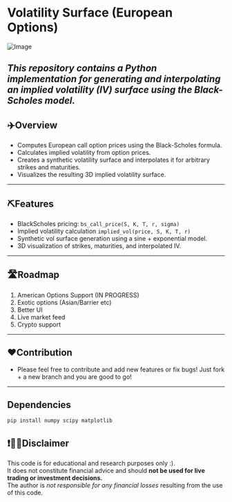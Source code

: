 # Volatility Surface (European Options) 

![Image](https://github.com/user-attachments/assets/c9b7b912-346d-463a-aa76-d7d09bb38c23)

*This repository contains a Python implementation for generating and interpolating an implied volatility (IV) surface using the Black-Scholes model.*
---

## ✈️Overview

- Computes European call option prices using the Black-Scholes formula.
- Calculates implied volatility from option prices.
- Creates a synthetic volatility surface and interpolates it for arbitrary strikes and maturities.
- Visualizes the resulting 3D implied volatility surface.

---

## ⛏️Features

- BlackScholes pricing: `bs_call_price(S, K, T, r, sigma)`
- Implied volatility calculation `implied_vol(price, S, K, T, r)`
- Synthetic vol surface generation using a sine + exponential model.
- 3D visualization of strikes, maturities, and interpolated IV.

---

## 🛣️Roadmap

1) American Options Support (IN PROGRESS)
2) Exotic options (Asian/Barrier etc)
3) Better UI
4) Live market feed
5) Crypto support

---

## ❤️Contribution
- Please feel free to contribute and add new features or fix bugs! Just fork + a new branch and you are good to go!

---

## Dependencies

```bash
pip install numpy scipy matplotlib
```

## ❗🙏🏼Disclaimer

This code is for educational and research purposes only :).  
It does not constitute financial advice and should **not be used for live trading or investment decisions.**  
The author is *not responsible for any financial losses* resulting from the use of this code.
